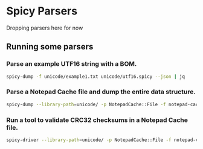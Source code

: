 # Spicy Parsers

Dropping parsers here for now

## Running some parsers

### Parse an example UTF16 string with a BOM.

```sh
spicy-dump -f unicode/example1.txt unicode/utf16.spicy --json | jq
```

### Parse a Notepad Cache file and dump the entire data structure.

```sh
spicy-dump --library-path=unicode/ -p NotepadCache::File -f notepad-cache/example1.bin --json notepad-cache/notepad-cache-parser.spicy | jq
```

### Run a tool to validate CRC32 checksums in a Notepad Cache file.

```sh
spicy-driver --library-path=unicode/ -p NotepadCache::File -f notepad-cache/example1.bin notepad-cache/notepad-cache-validator.spicy notepad-cache/notepad-cache-parser.spicy
```
